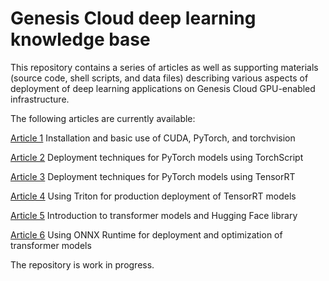 
# Genesis Cloud deep learning knowledge base

This repository contains a series of articles as well as supporting materials
(source code, shell scripts, and data files) describing various aspects of
deployment of deep learning applications on Genesis Cloud GPU-enabled
infrastructure.

The following articles are currently available:

[Article 1](https://github.com/lxgo/genesis-kbase/blob/main/art01.md)
Installation and basic use of CUDA, PyTorch, and torchvision

[Article 2](https://github.com/lxgo/genesis-kbase/blob/main/art02.md)
Deployment techniques for PyTorch models using TorchScript

[Article 3](https://github.com/lxgo/genesis-kbase/blob/main/art03.md)
Deployment techniques for PyTorch models using TensorRT

[Article 4](https://github.com/lxgo/genesis-kbase/blob/main/art04.md)
Using Triton for production deployment of TensorRT models

[Article 5](https://github.com/lxgo/genesis-kbase/blob/main/art05.md) Introduction to transformer models and Hugging Face library

[Article 6](https://github.com/lxgo/genesis-kbase/blob/main/art06.md) Using ONNX Runtime for deployment and optimization of transformer models

The repository is work in progress.

